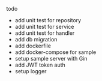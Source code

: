 todo

- add unit test for repository
- add unit test for service
- add unit test for handler
- add db migration
- add dockerfile
- add docker-compose for sample
- setup sample server with Gin
- add JWT token auth
- setup logger